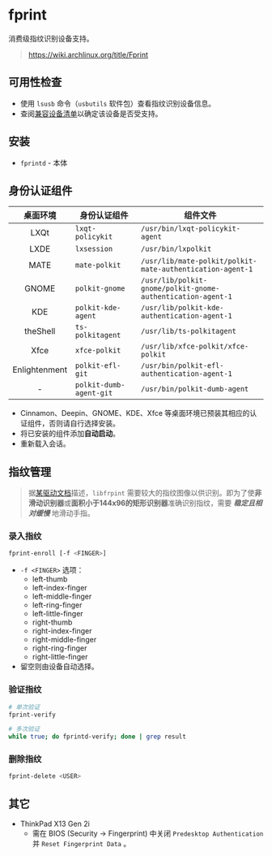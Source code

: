 # fprint

消费级指纹识别设备支持。

> https://wiki.archlinux.org/title/Fprint

## 可用性检查

- 使用 `lsusb` 命令（`usbutils` 软件包）查看指纹识别设备信息。
- 查阅[兼容设备清单](https://fprint.freedesktop.org/supported-devices.html)以确定该设备是否受支持。

## 安装

- `fprintd` - 本体

## 身份认证组件

| 桌面环境 | 身份认证组件 | 组件文件 |
|:-:|-|-|
| LXQt | `lxqt-policykit` | `/usr/bin/lxqt-policykit-agent` |
| LXDE | `lxsession` | `/usr/bin/lxpolkit` |
| MATE | `mate-polkit` | `/usr/lib/mate-polkit/polkit-mate-authentication-agent-1` |
| GNOME | `polkit-gnome` | `/usr/lib/polkit-gnome/polkit-gnome-authentication-agent-1` |
| KDE | `polkit-kde-agent` | `/usr/lib/polkit-kde-authentication-agent-1` |
| theShell | `ts-polkitagent` | `/usr/lib/ts-polkitagent` |
| Xfce | `xfce-polkit` | `/usr/lib/xfce-polkit/xfce-polkit` |
| Enlightenment | `polkit-efl-git` | `/usr/bin/polkit-efl-authentication-agent-1` |
| - | `polkit-dumb-agent-git` | `/usr/bin/polkit-dumb-agent` |

- Cinnamon、Deepin、GNOME、KDE、Xfce 等桌面环境已预装其相应的认证组件，否则请自行选择安装。
- 将已安装的组件添加**自动启动**。
- 重新载入会话。

## 指纹管理

> 据[某驱动文档](https://github.com/iafilatov/libfprint?tab=readme-ov-file#common-problems)描述，`libfrpint` 需要较大的指纹图像以供识别。即为了使**非滑动识别器**或**面积小于144x96的矩形识别器**准确识别指纹，需要 ***稳定且相对缓慢*** 地滑动手指。

### 录入指纹

```sh
fprint-enroll [-f <FINGER>]
```

- `-f <FINGER>` 选项：
    - left-thumb
    - left-index-finger
    - left-middle-finger
    - left-ring-finger
    - left-little-finger
    - right-thumb
    - right-index-finger
    - right-middle-finger
    - right-ring-finger
    - right-little-finger
- 留空则由设备自动选择。

### 验证指纹

```sh
# 单次验证
fprint-verify

# 多次验证
while true; do fprintd-verify; done | grep result
```

### 删除指纹

```sh
fprint-delete <USER>
```

## 其它

- ThinkPad X13 Gen 2i
    - 需在 BIOS (Security -> Fingerprint) 中关闭 `Predesktop Authentication` 并 `Reset Fingerprint Data` 。
